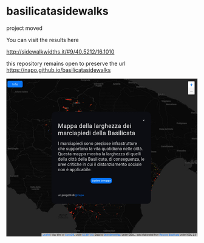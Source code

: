 # basilicatasidewalks
project moved 

You can visit the results here

http://sidewalkwidths.it/#9/40.5212/16.1010

this repository remains open to preserve the url https://napo.github.io/basilicatasidewalks

![](img/sidewalks-basilicata-web.jpg)
